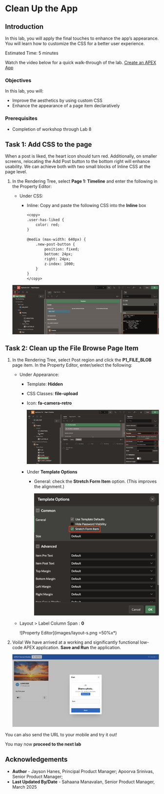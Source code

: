 # Clean Up the App

## Introduction

In this lab, you will apply the final touches to enhance the app’s appearance. You will learn how to customize the CSS for a better user experience.

Estimated Time: 5 minutes

Watch the video below for a quick walk-through of the lab.
[Create an APEX App](videohub:1_gu1lhbr3)

### Objectives

In this lab, you will:

- Improve the aesthetics by using custom CSS
- Enhance the appearance of a page item declaratively

### Prerequisites

- Completion of workshop through Lab 8

## Task 1: Add CSS to the page

When a post is liked, the heart icon should turn red. Additionally, on smaller screens, relocating the Add Post button to the bottom right will enhance usability. We can achieve both with two small blocks of Inline CSS at the page level.

1. In the Rendering Tree, select **Page 1: Timeline** and enter the following in the Property Editor:
    - Under CSS:
        - Inline: Copy and paste the following CSS into the **Inline** box

            ```
            <copy>
            .user-has-liked {
                color: red;
            }

            @media (max-width: 640px) {
                .new-post-button {
                    position: fixed;
                    bottom: 24px;
                    right: 24px;
                    z-index: 1000;
                }
            }
            </copy>
            ```

    ![Property Editor](images/css.png)

## Task 2: Clean up the File Browse Page Item

1. In the Rendering Tree, select Post region and click the **P1\_FILE\_BLOB** page item. In the Property Editor, enter/select the following:

    - Under Appearance:

        - Template: **Hidden**

        - CSS Classes: **file-upload**

        - Icon: **fa-camera-retro**

            ![Property Editor](images/appearance-s.png)

        - Under **Template Options**
            - General: check the **Stretch Form Item** option. (This improves the alignment.)

                ![Template Options Dialog](images/stretch-form-s.png)

    - Layout > Label Column Span : **0**

        ![Property Editor](images/layout-s.png =50%x*)

2. Voila! We have arrived at a working and significantly functional low-code APEX application. **Save and Run** the application.

    ![Running app](images/run-app-12.png)

  You can also send the URL to your mobile and try it out!

  You may now **proceed to the next lab**

## Acknowledgements

- **Author** - Jayson Hanes, Principal Product Manager; Apoorva Srinivas, Senior Product Manager;
- **Last Updated By/Date** - Sahaana Manavalan, Senior Product Manager, March 2025
